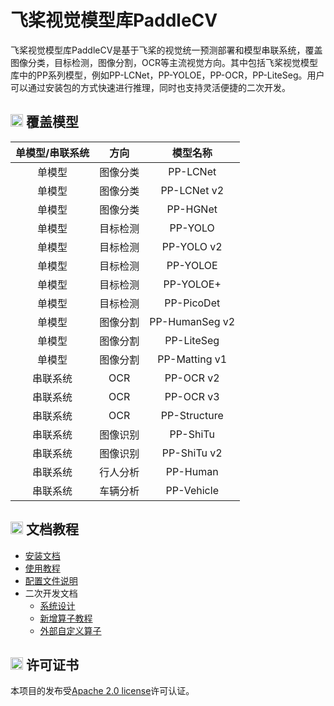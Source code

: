 # 飞桨视觉模型库PaddleCV

飞桨视觉模型库PaddleCV是基于飞桨的视觉统一预测部署和模型串联系统，覆盖图像分类，目标检测，图像分割，OCR等主流视觉方向。其中包括飞桨视觉模型库中的PP系列模型，例如PP-LCNet，PP-YOLOE，PP-OCR，PP-LiteSeg。用户可以通过安装包的方式快速进行推理，同时也支持灵活便捷的二次开发。

## <img src="https://user-images.githubusercontent.com/48054808/157827140-03ffaff7-7d14-48b4-9440-c38986ea378c.png" width="20"/> 覆盖模型

| 单模型/串联系统 | 方向 | 模型名称
|:------:|:-----:|:------:|
| 单模型 |   图像分类 |  PP-LCNet |
| 单模型 |   图像分类 |  PP-LCNet v2 |
| 单模型 |   图像分类 |  PP-HGNet |
| 单模型 |   目标检测 |  PP-YOLO |
| 单模型 |   目标检测 |  PP-YOLO v2 |
| 单模型 |   目标检测 |  PP-YOLOE |
| 单模型 |   目标检测 |  PP-YOLOE+ |
| 单模型 |   目标检测 |  PP-PicoDet |
| 单模型 |   图像分割 |  PP-HumanSeg v2 |
| 单模型 |   图像分割 |  PP-LiteSeg |
| 单模型 |   图像分割 |  PP-Matting v1 |
| 串联系统 |   OCR |  PP-OCR v2 |
| 串联系统 |   OCR |  PP-OCR v3 |
| 串联系统 |   OCR |  PP-Structure |
| 串联系统 |   图像识别 |  PP-ShiTu |
| 串联系统 |   图像识别 |  PP-ShiTu v2 |
| 串联系统 |   行人分析 |  PP-Human |
| 串联系统 |   车辆分析 |  PP-Vehicle |

## <img src="https://user-images.githubusercontent.com/48054808/157828296-d5eb0ccb-23ea-40f5-9957-29853d7d13a9.png" width="20"/> 文档教程

- [安装文档](docs/INSTALL.md)
- [使用教程](docs/GETTING_STARTED.md)
- [配置文件说明](docs/config_anno.md)
- 二次开发文档
  - [系统设计](docs/system_design.md)
  - [新增算子教程](docs/how_to_add_new_op.md)
  - [外部自定义算子](docs/custom_ops.md)

## <img title="" src="https://user-images.githubusercontent.com/48054808/157835345-f5d24128-abaf-4813-b793-d2e5bdc70e5a.png" alt="" width="20"> 许可证书

本项目的发布受[Apache 2.0 license](LICENSE)许可认证。
